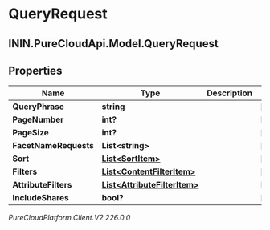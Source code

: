 # QueryRequest

## ININ.PureCloudApi.Model.QueryRequest

## Properties

|Name | Type | Description | Notes|
|------------ | ------------- | ------------- | -------------|
| **QueryPhrase** | **string** |  | [optional] |
| **PageNumber** | **int?** |  | [optional] |
| **PageSize** | **int?** |  | [optional] |
| **FacetNameRequests** | **List&lt;string&gt;** |  | [optional] |
| **Sort** | [**List&lt;SortItem&gt;**](SortItem) |  | [optional] |
| **Filters** | [**List&lt;ContentFilterItem&gt;**](ContentFilterItem) |  | [optional] |
| **AttributeFilters** | [**List&lt;AttributeFilterItem&gt;**](AttributeFilterItem) |  | [optional] |
| **IncludeShares** | **bool?** |  | [optional] |



_PureCloudPlatform.Client.V2 226.0.0_

